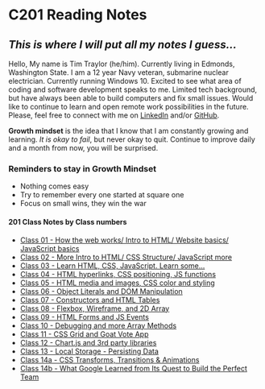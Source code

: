 # C201 Reading Notes

## *This is where I will put all my notes I guess...*

Hello, My name is Tim Traylor (he/him). Currently living in Edmonds, Washington State. I am a 12 year Navy veteran, submarine nuclear electrician. Currently running Windows 10. Excited to see what area of coding and software development speaks to me. Limited tech background, but have always been able to build computers and fix small issues. Would like to continue to learn and open remote work possibilities in the future.
Please, feel free to connect with me on [LinkedIn](https://www.linkedin.com/in/tim-traylor-8091b4137) and/or [GitHub](https://github.com/ttray310).

**Growth mindset** is the idea that I know that I am constantly growing and learning. *It is okay to fail*, but never okay to quit. Continue to improve daily and a month from now, you will be surprised.

<!-- ### Various Notes for Markdown
<!-- Good for commenting your Markdown AND blocking out Markdown that you don't want rendered. -->
<!-- Markdown is useful for Styling Text:

1. **Two asterisks make it Bold**  
2. _One underscore is Italic_  
3. **_Three asterisks are both Bold and Italic_** -->

### Reminders to stay in Growth Mindset

* Nothing comes easy
* Try to remember every one started at square one
* Focus on small wins, they win the war

#### 201 Class Notes by Class numbers

* [Class 01 - How the web works/ Intro to HTML/ Website basics/ JavaScript basics](class-01.md)
* [Class 02 - More Intro to HTML/ CSS Structure/ JavaScript more](class-02.md)
* [Class 03 - Learn HTML, CSS, JavaScript. Learn some...](class-03.md)
* [Class 04 - HTML hyperlinks, CSS positioning, JS functions](class-04.md)
* [Class 05 - HTML media and images, CSS color and styling](class-05.md)
* [Class 06 - Object Literals and DOM Manipulation](class-06.md)
* [Class 07 - Constructors and HTML Tables](class-07.md)
* [Class 08 - Flexbox, Wireframe, and 2D Array](class-08.md)
* [Class 09 - HTML Forms and JS Events](class-09.md)
* [Class 10 - Debugging and more Array Methods](class-10.md)
* [Class 11 - CSS Grid and Goat Vote App](class-11.md)
* [Class 12 - Chart.js and 3rd party libraries](class-12.md)
* [Class 13 - Local Storage - Persisting Data](class-13.md)
* [Class 14a - CSS Transforms, Transitions & Animations](class-14a.md)
* [Class 14b - What Google Learned from Its Quest to Build the Perfect Team](class-14b.md)
